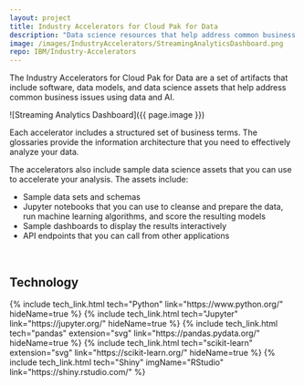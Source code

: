```yaml
---
layout: project
title: Industry Accelerators for Cloud Pak for Data 
description: "Data science resources that help address common business problems"
image: /images/IndustryAccelerators/StreamingAnalyticsDashboard.png
repo: IBM/Industry-Accelerators
---
```


The Industry Accelerators for Cloud Pak for Data are a set of artifacts that include software, data models, and data science assets that help address common business issues using data and AI.

![Streaming Analytics Dashboard]({{ page.image }})

Each accelerator includes a structured set of business terms. The glossaries provide the information architecture that you need to effectively analyze your data.

The accelerators also include sample data science assets that you can use to accelerate your analysis. The assets include:
- Sample data sets and schemas
- Jupyter notebooks that you can use to cleanse and prepare the data, run machine learning algorithms, and score the resulting models
- Sample dashboards to display the results interactively
- API endpoints that you can call from other applications

<br/>

## Technology

<div class="flex">
{% include tech_link.html tech="Python" link="https://www.python.org/" hideName=true %}
{% include tech_link.html tech="Jupyter" link="https://jupyter.org/" hideName=true %}
{% include tech_link.html tech="pandas" extension="svg" link="https://pandas.pydata.org/" hideName=true %}
{% include tech_link.html tech="scikit-learn" extension="svg" link="https://scikit-learn.org/" hideName=true %}
{% include tech_link.html tech="Shiny" imgName="RStudio" link="https://shiny.rstudio.com/" %}
</div>

<br/>
